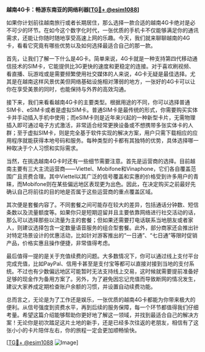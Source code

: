 **越南4G卡：畅游东南亚的网络利器[[TG💪+ @esim1088](https://t.me/s/esim1088)]**

如果你计划前往越南旅行或者长期居住，那么选择一款合适的越南4G卡绝对是必不可少的环节。在如今这个数字化时代，一张优质的手机卡不仅能够满足你的通讯需求，还能让你随时随地享受高速上网的乐趣。今天，我们就来聊聊越南的4G卡，看看它究竟有哪些优势以及如何选择最适合自己的那一款。

首先，让我们了解一下什么是4G卡。简单来说，4G卡就是一种支持第四代移动通信技术的SIM卡，它能提供比3G更快的速度和更稳定的连接。对于喜欢刷视频、看直播、玩游戏或是需要频繁使用社交媒体的人来说，4G卡无疑是最佳选择。尤其是在越南这样风景优美但网络基础设施相对薄弱的地方，一张好的4G卡可以让你在享受美景的同时，也能保持与外界的高效沟通。

接下来，我们来看看越南4G卡的主要类型。根据用途的不同，你可以选择普通SIM卡、eSIM卡或者是虚拟SIM卡。普通SIM卡是最传统的形式，你需要购买实体卡并手动插入手机中使用；而eSIM卡则是近年来兴起的一种新型卡片，无需物理插入即可通过电子方式激活，非常适合经常更换设备或不想携带多张实体卡的人群；至于虚拟SIM卡，则是完全基于软件实现的解决方案，用户只需下载相应的应用程序就能获得本地号码和服务。每种类型的卡都有其独特的优势，具体选择哪一种取决于个人习惯和实际需求。

当然，在挑选越南4G卡时还有一些细节需要注意。首先是运营商的选择。目前越南主要有三大主流运营商——Viettel、Mobifone和Vinaphone，它们各自覆盖范围广且资费合理。其中Viettel以其广泛的信号覆盖和实惠的价格受到许多用户的青睐，而Mobifone则在某些偏远地区表现更为出色。因此，在决定购买之前最好先确认自己将前往的目的地是否属于这些运营商的重点覆盖区域。

其次便是套餐内容了。不同套餐之间可能存在较大的差异，包括通话分钟数、短信条数以及流量额度等。如果你只是短期逗留并且主要依靠网络进行社交活动的话，那么可以选择那些以流量为主的套餐；但如果还需要打电话联系当地朋友或者家人，则建议选择包含一定数量语音服务的组合型套餐。此外，部分商家还会推出针对特定场景设计的优惠活动，比如针对游客推出的“一日通”、“七日通”等限时促销产品，价格实惠且操作便捷，非常值得考虑。

最后值得一提的是关于充值续费的问题。大多数情况下，你可以通过线上支付平台完成充值，比如PayPal、信用卡甚至是支付宝等都可以直接对接到当地的支付系统。不过也有少数偏远地区可能暂时无法支持线上交易，这时候就需要提前准备好足够的现金作为备用方案了。另外，为了避免因忘记充值而导致断网的情况发生，建议大家养成定期检查账户余额的习惯，并设置自动续费功能。

总而言之，无论是为了工作还是娱乐，一张优质的越南4G卡都能为你带来极大的便利。从信号强度到资费水平，再到后续的服务保障，每一个环节都值得我们仔细考量。希望这篇介绍能够帮助你更好地了解这一领域，并找到最适合自己的解决方案！无论你是初次踏足这片土地的新手，还是已经多次往返的老朋友，相信有了这张小小的卡片陪伴左右，你的旅程一定会更加顺畅愉快。

[[TG💪+ @esim1088](https://t.me/s/esim1088) ![Image](https://i.postimg.cc/4NQfJmqS/Snipaste-2025-05-13-00-14-12.png)]